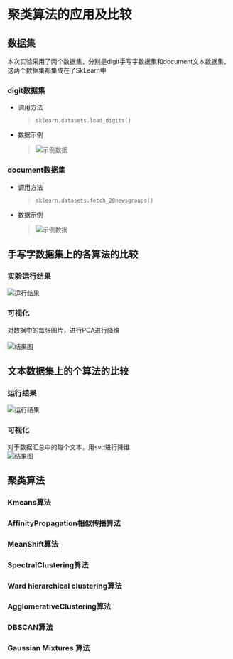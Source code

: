 # 聚类算法的应用及比较
## 数据集
本次实验采用了两个数据集，分别是digit手写字数据集和document文本数据集，这两个数据集都集成在了SkLearn中
### digit数据集
* 调用方法
  > `sklearn.datasets.load_digits()`
* 数据示例
  > ![示例数据](pic/digit_sample.jpg)
### document数据集
* 调用方法
  >`sklearn.datasets.fetch_20newsgroups()`
* 数据示例
  > ![示例数据](pic/doc_sample.jpg)
## 手写字数据集上的各算法的比较

### 实验运行结果
![运行结果](pic/result_digit.jpg)
### 可视化
对数据中的每张图片，进行PCA进行降维<br>                  
![结果图](pic/digit.jpg)
## 文本数据集上的个算法的比较
### 运行结果
![运行结果](pic/result_doc.jpg)
### 可视化
对于数据汇总中的每个文本，用svd进行降维<br>
![结果图](pic/document.jpg)
## 聚类算法
### Kmeans算法
### AffinityPropagation相似传播算法
### MeanShift算法
### SpectralClustering算法
### Ward hierarchical clustering算法
### AgglomerativeClustering算法
### DBSCAN算法
### Gaussian Mixtures 算法
